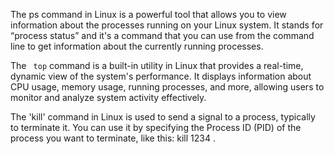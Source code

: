 The ps command in Linux is a powerful tool that allows you to view information about the processes running on your Linux system. It stands for “process status” and it's a command that you can use from the command line to get information about the currently running processes.


The ` top` command is a built-in utility in Linux that provides a real-time, dynamic view of the system's performance. It displays information about CPU usage, memory usage, running processes, and more, allowing users to monitor and analyze system activity effectively.


The 'kill' command in Linux is used to send a signal to a process, typically to terminate it. You can use it by specifying the Process ID (PID) of the process you want to terminate, like this: kill 1234 .